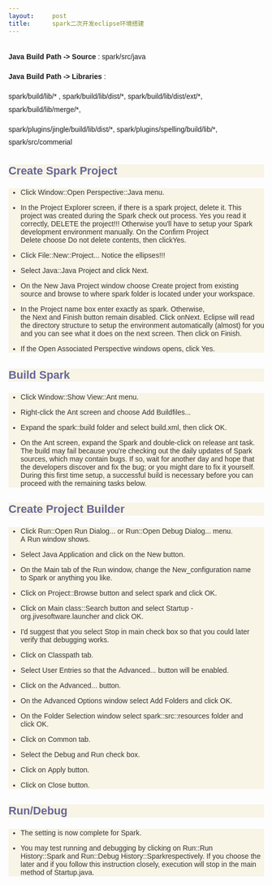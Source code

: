 ```yaml
---
layout:     post
title:      spark二次开发eclipse环境搭建
---
```

<div id="article_content" class="article_content clearfix csdn-tracking-statistics" data-pid="blog" data-mod="popu_307" data-dsm="post">
								            <link rel="stylesheet" href="https://csdnimg.cn/release/phoenix/template/css/ck_htmledit_views-f76675cdea.css">
						<div class="htmledit_views" id="content_views">
                
<h3 style="background-color:rgb(248,244,230);border:0px;border-collapse:collapse;border-spacing:0px;font-size:1.5556em;list-style:none;color:rgb(51,51,51);font-family:'Lucida Grande', Arial, Helvetica, sans-serif;">
<span style="background-color:transparent;border:0px;border-collapse:collapse;border-spacing:0px;list-style:none;color:rgb(102,102,153);"></span>
</h3><p style="font-family:Helvetica, Tahoma, Arial, sans-serif;font-size:14px;line-height:25.200000762939453px;">
<strong>Java Build Path -&gt; Source</strong> : spark/src/java</p>
<p style="font-family:Helvetica, Tahoma, Arial, sans-serif;font-size:14px;line-height:25.200000762939453px;">
<strong>Java Build Path -&gt; Libraries</strong> :</p>
<p style="font-family:Helvetica, Tahoma, Arial, sans-serif;font-size:14px;line-height:25.200000762939453px;">
spark/build/lib/* , spark/build/lib/dist/*, spark/build/lib/dist/ext/*, spark/build/lib/merge/*,</p>
<p style="font-family:Helvetica, Tahoma, Arial, sans-serif;font-size:14px;line-height:25.200000762939453px;">
spark/plugins/jingle/build/lib/dist/*, spark/plugins/spelling/build/lib/*, spark/src/commerial</p>

<h3 style="background-color:rgb(248,244,230);border:0px;border-collapse:collapse;border-spacing:0px;font-size:1.5556em;list-style:none;color:rgb(51,51,51);font-family:'Lucida Grande', Arial, Helvetica, sans-serif;">
<span style="background-color:transparent;border:0px;border-collapse:collapse;border-spacing:0px;list-style:none;color:rgb(102,102,153);">Create Spark Project</span></h3>
<ul style="background-color:rgb(248,244,230);border:0px;border-collapse:collapse;border-spacing:0px;color:rgb(51,51,51);font-family:'Lucida Grande', Arial, Helvetica, sans-serif;"><li style="background-color:transparent;border:0px;border-collapse:collapse;border-spacing:0px;list-style-type:inherit;">
<p style="background-color:transparent;border:0px;border-collapse:collapse;border-spacing:0px;font-size:1em;list-style:none;">
Click <span style="background-color:transparent;border:0px;border-collapse:collapse;border-spacing:0px;list-style:none;">Window::Open Perspective::Java</span> menu.</p>
</li><li style="background-color:transparent;border:0px;border-collapse:collapse;border-spacing:0px;list-style-type:inherit;">
<p style="background-color:transparent;border:0px;border-collapse:collapse;border-spacing:0px;font-size:1em;list-style:none;">
In the <span style="background-color:transparent;border:0px;border-collapse:collapse;border-spacing:0px;list-style:none;">Project Explorer</span> screen, if there is a <span style="background-color:transparent;border:0px;border-collapse:collapse;border-spacing:0px;list-style:none;">spark</span> project,
 delete it. This project was created during the Spark check out process. Yes you read it correctly, DELETE the project!!! Otherwise you'll have to setup your Spark development environment manually. On the <span style="background-color:transparent;border:0px;border-collapse:collapse;border-spacing:0px;list-style:none;">Confirm
 Project Delete</span> choose <span style="background-color:transparent;border:0px;border-collapse:collapse;border-spacing:0px;list-style:none;">Do not delete contents</span>, then click<span style="background-color:transparent;border:0px;border-collapse:collapse;border-spacing:0px;list-style:none;">Yes</span>.</p>
</li><li style="background-color:transparent;border:0px;border-collapse:collapse;border-spacing:0px;list-style-type:inherit;">
<p style="background-color:transparent;border:0px;border-collapse:collapse;border-spacing:0px;font-size:1em;list-style:none;">
Click <span style="background-color:transparent;border:0px;border-collapse:collapse;border-spacing:0px;list-style:none;">File::New::Project...</span> Notice the ellipses!!!</p>
</li><li style="background-color:transparent;border:0px;border-collapse:collapse;border-spacing:0px;list-style-type:inherit;">
<p style="background-color:transparent;border:0px;border-collapse:collapse;border-spacing:0px;font-size:1em;list-style:none;">
Select <span style="background-color:transparent;border:0px;border-collapse:collapse;border-spacing:0px;list-style:none;">Java::Java Project</span> and click <span style="background-color:transparent;border:0px;border-collapse:collapse;border-spacing:0px;list-style:none;">Next</span>.</p>
</li><li style="background-color:transparent;border:0px;border-collapse:collapse;border-spacing:0px;list-style-type:inherit;">
<p style="background-color:transparent;border:0px;border-collapse:collapse;border-spacing:0px;font-size:1em;list-style:none;">
On the <span style="background-color:transparent;border:0px;border-collapse:collapse;border-spacing:0px;list-style:none;">New Java Project</span> window choose <span style="background-color:transparent;border:0px;border-collapse:collapse;border-spacing:0px;list-style:none;">Create
 project from existing source</span> and browse to where <span style="background-color:transparent;border:0px;border-collapse:collapse;border-spacing:0px;list-style:none;">spark</span> folder is located under your workspace.</p>
</li><li style="background-color:transparent;border:0px;border-collapse:collapse;border-spacing:0px;list-style-type:inherit;">
<p style="background-color:transparent;border:0px;border-collapse:collapse;border-spacing:0px;font-size:1em;list-style:none;">
In the <span style="background-color:transparent;border:0px;border-collapse:collapse;border-spacing:0px;list-style:none;">Project name</span> box enter exactly as <span style="background-color:transparent;border:0px;border-collapse:collapse;border-spacing:0px;list-style:none;">spark</span>.
 Otherwise, the <span style="background-color:transparent;border:0px;border-collapse:collapse;border-spacing:0px;list-style:none;">Next</span> and <span style="background-color:transparent;border:0px;border-collapse:collapse;border-spacing:0px;list-style:none;">Finish</span> button
 remain disabled. Click on<span style="background-color:transparent;border:0px;border-collapse:collapse;border-spacing:0px;list-style:none;">Next</span>. Eclipse will read the directory structure to setup the environment
 automatically (almost) for you and you can see what it does on the next screen. Then click on <span style="background-color:transparent;border:0px;border-collapse:collapse;border-spacing:0px;list-style:none;">Finish</span>.</p>
</li><li style="background-color:transparent;border:0px;border-collapse:collapse;border-spacing:0px;list-style-type:inherit;">
<p style="background-color:transparent;border:0px;border-collapse:collapse;border-spacing:0px;font-size:1em;list-style:none;">
If the <span style="background-color:transparent;border:0px;border-collapse:collapse;border-spacing:0px;list-style:none;">Open Associated Perspective</span> windows opens, click Yes.</p>
</li></ul><h3 style="background-color:rgb(248,244,230);border:0px;border-collapse:collapse;border-spacing:0px;font-size:1.5556em;list-style:none;color:rgb(51,51,51);font-family:'Lucida Grande', Arial, Helvetica, sans-serif;">
<span style="background-color:transparent;border:0px;border-collapse:collapse;border-spacing:0px;list-style:none;color:rgb(102,102,153);">Build Spark</span></h3>
<ul style="background-color:rgb(248,244,230);border:0px;border-collapse:collapse;border-spacing:0px;color:rgb(51,51,51);font-family:'Lucida Grande', Arial, Helvetica, sans-serif;"><li style="background-color:transparent;border:0px;border-collapse:collapse;border-spacing:0px;list-style-type:inherit;">
<p style="background-color:transparent;border:0px;border-collapse:collapse;border-spacing:0px;font-size:1em;list-style:none;">
Click <span style="background-color:transparent;border:0px;border-collapse:collapse;border-spacing:0px;list-style:none;">Window::Show View::Ant</span> menu.</p>
</li><li style="background-color:transparent;border:0px;border-collapse:collapse;border-spacing:0px;list-style-type:inherit;">
<p style="background-color:transparent;border:0px;border-collapse:collapse;border-spacing:0px;font-size:1em;list-style:none;">
Right-click the <span style="background-color:transparent;border:0px;border-collapse:collapse;border-spacing:0px;list-style:none;">Ant</span> screen and choose <span style="background-color:transparent;border:0px;border-collapse:collapse;border-spacing:0px;list-style:none;">Add
 Buildfiles...</span></p>
</li><li style="background-color:transparent;border:0px;border-collapse:collapse;border-spacing:0px;list-style-type:inherit;">
<p style="background-color:transparent;border:0px;border-collapse:collapse;border-spacing:0px;font-size:1em;list-style:none;">
Expand the <span style="background-color:transparent;border:0px;border-collapse:collapse;border-spacing:0px;list-style:none;">spark::build</span> folder and select <span style="background-color:transparent;border:0px;border-collapse:collapse;border-spacing:0px;list-style:none;">build.xml</span>,
 then click <span style="background-color:transparent;border:0px;border-collapse:collapse;border-spacing:0px;list-style:none;">OK</span>.</p>
</li><li style="background-color:transparent;border:0px;border-collapse:collapse;border-spacing:0px;list-style-type:inherit;">
<p style="background-color:transparent;border:0px;border-collapse:collapse;border-spacing:0px;font-size:1em;list-style:none;">
On the <span style="background-color:transparent;border:0px;border-collapse:collapse;border-spacing:0px;list-style:none;">Ant</span> screen, expand the <span style="background-color:transparent;border:0px;border-collapse:collapse;border-spacing:0px;list-style:none;">Spark</span> and
 double-click on <span style="background-color:transparent;border:0px;border-collapse:collapse;border-spacing:0px;list-style:none;">release</span> ant task. The build may fail because you're checking out the daily updates
 of Spark sources, which may contain bugs. If so, wait for another day and hope that the developers discover and fix the bug; or you might dare to fix it yourself. During this first time setup, a successful build is necessary before you can proceed with the
 remaining tasks below.</p>
</li></ul><h3 style="background-color:rgb(248,244,230);border:0px;border-collapse:collapse;border-spacing:0px;font-size:1.5556em;list-style:none;color:rgb(51,51,51);font-family:'Lucida Grande', Arial, Helvetica, sans-serif;">
<span style="background-color:transparent;border:0px;border-collapse:collapse;border-spacing:0px;list-style:none;color:rgb(102,102,153);">Create Project Builder</span></h3>
<ul style="background-color:rgb(248,244,230);border:0px;border-collapse:collapse;border-spacing:0px;color:rgb(51,51,51);font-family:'Lucida Grande', Arial, Helvetica, sans-serif;"><li style="background-color:transparent;border:0px;border-collapse:collapse;border-spacing:0px;list-style-type:inherit;">
<p style="background-color:transparent;border:0px;border-collapse:collapse;border-spacing:0px;font-size:1em;list-style:none;">
Click <span style="background-color:transparent;border:0px;border-collapse:collapse;border-spacing:0px;list-style:none;">Run::Open Run Dialog...</span> or <span style="background-color:transparent;border:0px;border-collapse:collapse;border-spacing:0px;list-style:none;">Run::Open
 Debug Dialog...</span> menu. A <span style="background-color:transparent;border:0px;border-collapse:collapse;border-spacing:0px;list-style:none;">Run</span> window shows.</p>
</li><li style="background-color:transparent;border:0px;border-collapse:collapse;border-spacing:0px;list-style-type:inherit;">
<p style="background-color:transparent;border:0px;border-collapse:collapse;border-spacing:0px;font-size:1em;list-style:none;">
Select <span style="background-color:transparent;border:0px;border-collapse:collapse;border-spacing:0px;list-style:none;">Java Application</span> and click on the <span style="background-color:transparent;border:0px;border-collapse:collapse;border-spacing:0px;list-style:none;">New</span> button.</p>
</li><li style="background-color:transparent;border:0px;border-collapse:collapse;border-spacing:0px;list-style-type:inherit;">
<p style="background-color:transparent;border:0px;border-collapse:collapse;border-spacing:0px;font-size:1em;list-style:none;">
On the <span style="background-color:transparent;border:0px;border-collapse:collapse;border-spacing:0px;list-style:none;">Main</span> tab of the <span style="background-color:transparent;border:0px;border-collapse:collapse;border-spacing:0px;list-style:none;">Run</span> window,
 change the <span style="background-color:transparent;border:0px;border-collapse:collapse;border-spacing:0px;list-style:none;">New_configuration</span> name to <span style="background-color:transparent;border:0px;border-collapse:collapse;border-spacing:0px;list-style:none;">Spark</span> or
 anything you like.</p>
</li><li style="background-color:transparent;border:0px;border-collapse:collapse;border-spacing:0px;list-style-type:inherit;">
<p style="background-color:transparent;border:0px;border-collapse:collapse;border-spacing:0px;font-size:1em;list-style:none;">
Click on <span style="background-color:transparent;border:0px;border-collapse:collapse;border-spacing:0px;list-style:none;">Project::Browse</span> button and select <span style="background-color:transparent;border:0px;border-collapse:collapse;border-spacing:0px;list-style:none;">spark</span> and
 click <span style="background-color:transparent;border:0px;border-collapse:collapse;border-spacing:0px;list-style:none;">OK</span>.</p>
</li><li style="background-color:transparent;border:0px;border-collapse:collapse;border-spacing:0px;list-style-type:inherit;">
<p style="background-color:transparent;border:0px;border-collapse:collapse;border-spacing:0px;font-size:1em;list-style:none;">
Click on <span style="background-color:transparent;border:0px;border-collapse:collapse;border-spacing:0px;list-style:none;">Main class::Search</span> button and select <span style="background-color:transparent;border:0px;border-collapse:collapse;border-spacing:0px;list-style:none;">Startup
 - org.jivesoftware.launcher</span> and click <span style="background-color:transparent;border:0px;border-collapse:collapse;border-spacing:0px;list-style:none;">OK</span>.</p>
</li><li style="background-color:transparent;border:0px;border-collapse:collapse;border-spacing:0px;list-style-type:inherit;">
<p style="background-color:transparent;border:0px;border-collapse:collapse;border-spacing:0px;font-size:1em;list-style:none;">
I'd suggest that you select <span style="background-color:transparent;border:0px;border-collapse:collapse;border-spacing:0px;list-style:none;">Stop in main</span> check box so that you could later verify that debugging
 works.</p>
</li><li style="background-color:transparent;border:0px;border-collapse:collapse;border-spacing:0px;list-style-type:inherit;">
<p style="background-color:transparent;border:0px;border-collapse:collapse;border-spacing:0px;font-size:1em;list-style:none;">
Click on <span style="background-color:transparent;border:0px;border-collapse:collapse;border-spacing:0px;list-style:none;">Classpath</span> tab.</p>
</li><li style="background-color:transparent;border:0px;border-collapse:collapse;border-spacing:0px;list-style-type:inherit;">
<p style="background-color:transparent;border:0px;border-collapse:collapse;border-spacing:0px;font-size:1em;list-style:none;">
Select <span style="background-color:transparent;border:0px;border-collapse:collapse;border-spacing:0px;list-style:none;">User Entries</span> so that the <span style="background-color:transparent;border:0px;border-collapse:collapse;border-spacing:0px;list-style:none;">Advanced...</span> button
 will be enabled.</p>
</li><li style="background-color:transparent;border:0px;border-collapse:collapse;border-spacing:0px;list-style-type:inherit;">
<p style="background-color:transparent;border:0px;border-collapse:collapse;border-spacing:0px;font-size:1em;list-style:none;">
Click on the <span style="background-color:transparent;border:0px;border-collapse:collapse;border-spacing:0px;list-style:none;">Advanced...</span> button.</p>
</li><li style="background-color:transparent;border:0px;border-collapse:collapse;border-spacing:0px;list-style-type:inherit;">
<p style="background-color:transparent;border:0px;border-collapse:collapse;border-spacing:0px;font-size:1em;list-style:none;">
On the <span style="background-color:transparent;border:0px;border-collapse:collapse;border-spacing:0px;list-style:none;">Advanced Options</span> window select <span style="background-color:transparent;border:0px;border-collapse:collapse;border-spacing:0px;list-style:none;">Add
 Folders</span> and click <span style="background-color:transparent;border:0px;border-collapse:collapse;border-spacing:0px;list-style:none;">OK</span>.</p>
</li><li style="background-color:transparent;border:0px;border-collapse:collapse;border-spacing:0px;list-style-type:inherit;">
<p style="background-color:transparent;border:0px;border-collapse:collapse;border-spacing:0px;font-size:1em;list-style:none;">
On the <span style="background-color:transparent;border:0px;border-collapse:collapse;border-spacing:0px;list-style:none;">Folder Selection</span> window select <span style="background-color:transparent;border:0px;border-collapse:collapse;border-spacing:0px;list-style:none;">spark::src::resources</span> folder
 and click <span style="background-color:transparent;border:0px;border-collapse:collapse;border-spacing:0px;list-style:none;">OK</span>.</p>
</li><li style="background-color:transparent;border:0px;border-collapse:collapse;border-spacing:0px;list-style-type:inherit;">
<p style="background-color:transparent;border:0px;border-collapse:collapse;border-spacing:0px;font-size:1em;list-style:none;">
Click on <span style="background-color:transparent;border:0px;border-collapse:collapse;border-spacing:0px;list-style:none;">Common</span> tab.</p>
</li><li style="background-color:transparent;border:0px;border-collapse:collapse;border-spacing:0px;list-style-type:inherit;">
<p style="background-color:transparent;border:0px;border-collapse:collapse;border-spacing:0px;font-size:1em;list-style:none;">
Select the <span style="background-color:transparent;border:0px;border-collapse:collapse;border-spacing:0px;list-style:none;">Debug</span> and <span style="background-color:transparent;border:0px;border-collapse:collapse;border-spacing:0px;list-style:none;">Run</span> check
 box.</p>
</li><li style="background-color:transparent;border:0px;border-collapse:collapse;border-spacing:0px;list-style-type:inherit;">
<p style="background-color:transparent;border:0px;border-collapse:collapse;border-spacing:0px;font-size:1em;list-style:none;">
Click on <span style="background-color:transparent;border:0px;border-collapse:collapse;border-spacing:0px;list-style:none;">Apply</span> button.</p>
</li><li style="background-color:transparent;border:0px;border-collapse:collapse;border-spacing:0px;list-style-type:inherit;">
<p style="background-color:transparent;border:0px;border-collapse:collapse;border-spacing:0px;font-size:1em;list-style:none;">
Click on <span style="background-color:transparent;border:0px;border-collapse:collapse;border-spacing:0px;list-style:none;">Close</span> button.</p>
</li></ul><h3 style="background-color:rgb(248,244,230);border:0px;border-collapse:collapse;border-spacing:0px;font-size:1.5556em;list-style:none;color:rgb(51,51,51);font-family:'Lucida Grande', Arial, Helvetica, sans-serif;">
<span style="background-color:transparent;border:0px;border-collapse:collapse;border-spacing:0px;list-style:none;color:rgb(102,102,153);">Run/Debug</span></h3>
<ul style="background-color:rgb(248,244,230);border:0px;border-collapse:collapse;border-spacing:0px;color:rgb(51,51,51);font-family:'Lucida Grande', Arial, Helvetica, sans-serif;"><li style="background-color:transparent;border:0px;border-collapse:collapse;border-spacing:0px;list-style-type:inherit;">
<p style="background-color:transparent;border:0px;border-collapse:collapse;border-spacing:0px;font-size:1em;list-style:none;">
The setting is now complete for Spark.</p>
</li><li style="background-color:transparent;border:0px;border-collapse:collapse;border-spacing:0px;list-style-type:inherit;">
<p style="background-color:transparent;border:0px;border-collapse:collapse;border-spacing:0px;font-size:1em;list-style:none;">
You may test running and debugging by clicking on <span style="background-color:transparent;border:0px;border-collapse:collapse;border-spacing:0px;list-style:none;">Run::Run History::Spark</span> and <span style="background-color:transparent;border:0px;border-collapse:collapse;border-spacing:0px;list-style:none;">Run::Debug
 History::Spark</span>respectively. If you choose the later and if you follow this instruction closely, execution will stop in the main method of <span style="background-color:transparent;border:0px;border-collapse:collapse;border-spacing:0px;list-style:none;">Startup.java</span>.</p>
</li></ul>            </div>
                </div>